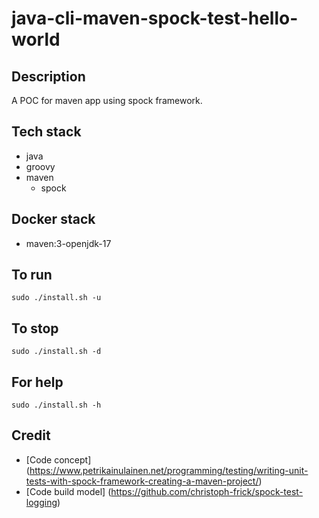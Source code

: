 # java-cli-maven-spock-test-hello-world

## Description
A POC for maven app using spock framework.

## Tech stack
- java
- groovy
- maven
  - spock

## Docker stack
- maven:3-openjdk-17

## To run
`sudo ./install.sh -u`

## To stop
`sudo ./install.sh -d`

## For help
`sudo ./install.sh -h`

## Credit
- [Code concept] (https://www.petrikainulainen.net/programming/testing/writing-unit-tests-with-spock-framework-creating-a-maven-project/)
- [Code build model] (https://github.com/christoph-frick/spock-test-logging)
